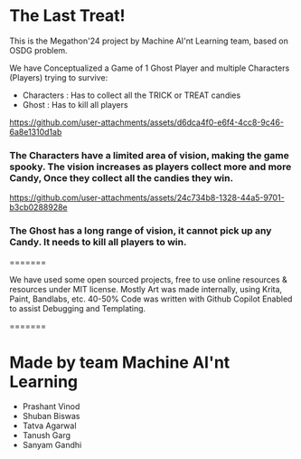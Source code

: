 # The Last Treat!
This is the Megathon'24 project by Machine AI'nt Learning team, based on OSDG problem.

We have Conceptualized a Game of 1 Ghost Player and multiple Characters (Players) trying to survive:
- Characters : Has to collect all the TRICK or TREAT candies
- Ghost : Has to kill all players


https://github.com/user-attachments/assets/d6dca4f0-e6f4-4cc8-9c46-6a8e1310d1ab

### The Characters have a limited area of vision, making the game spooky. The vision increases as players collect more and more Candy, Once they collect all the candies they win.

https://github.com/user-attachments/assets/24c734b8-1328-44a5-9701-b3cb0288928e

### The Ghost has a long range of vision, it cannot pick up any Candy. It needs to kill all players to win.

=======

We have used some open sourced projects, free to use online resources & resources under MIT license. Mostly Art was made internally, using Krita, Paint, Bandlabs, etc.
40-50% Code was written with Github Copilot Enabled to assist Debugging and Templating.

=======

# Made by team Machine AI'nt Learning
- Prashant Vinod
- Shuban Biswas
- Tatva Agarwal
- Tanush Garg
- Sanyam Gandhi
